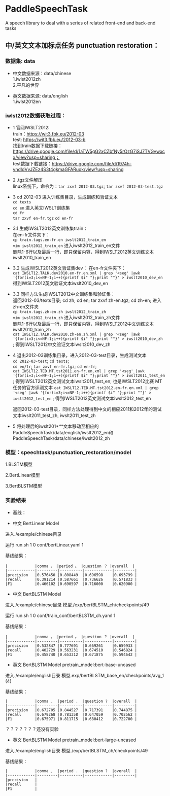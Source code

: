 # PaddleSpeechTask
A speech library to deal with a series of related front-end and back-end tasks  


## 中/英文文本加标点任务 punctuation restoration：

### 数据集: data
- 中文数据来源：data/chinese  
1.iwlst2012zh  
2.平凡的世界

-  英文数据来源: data/english  
1.iwlst2012en

### iwlst2012数据获取过程：
- 1 官网IWSLT2012:  
  train：https://wit3.fbk.eu/2012-03  
  test: https://wit3.fbk.eu/2012-03-b  
  找到train数据下载链接：https://drive.google.com/file/d/1aTW5gG2xCZbfNy5rOzG7iSJ7TVGywxcx/view?usp=sharing；  
  test数据下载链接：https://drive.google.com/file/d/1974h-vndIdVvJZEz4S3t4gkmaGFARuok/view?usp=sharing

- 2 .tgz文件解压  
  linux系统下，命令为：`tar zxvf 2012-03.tgz`;  `tar zxvf 2012-03-test.tgz`

- 3 cd 2012-03 进入训练集目录，生成训练和验证文本    
  `cd texts`   
  `cd en` 进入英文IWSLT训练集  
  `cd fr`  
  `tar zxvf en-fr.tgz`
  `cd en-fr`
  
- 3.1 生成IWSLT2012英文训练集train：  
  在en-fr文件夹下：  
  `cp train.tags.en-fr.en iwslt2012_train_en`  
  `vim iwslt2012_train_en` 进入iwslt2012_train_en文件  
  删除1-6行以及最后一行，即只保留<transcript>内容，得到IWSLT2012英文训练文本iwslt2010_train_en  

- 3.2 生成IWSLT2012英文验证集dev： 
  在en-fr文件夹下：   
  `cat IWSLT12.TALK.dev2010.en-fr.en.xml | grep '<seg' |awk '{for(i=3;i<=NF-1;i++){printf $i" "};print ""}' > iwslt2010_dev_en`   
  得到IWSLT2012英文验证文本iwslt2010_dev_en  

- 3.3 同样方法生成IWSLT2012中文训练集和验证集：  
  返回2012-03/texts目录; cd zh; cd en; tar zxvf zh-en.tgz; cd zh-en; 进入zh-en文件夹  
  `cp train.tags.zh-en.zh iwslt2012_train_zh`  
  `vim iwslt2012_train_zh` 进入iwslt2012_train_zh文件  
  删除1-6行以及最后一行，即只保留<transcript>内容，得到IWSLT2012中文训练文本iwslt2010_train_zh  
  `cat IWSLT12.TALK.dev2010.zh-en.zh.xml | grep '<seg' |awk '{for(i=3;i<=NF-1;i++){printf $i" "};print ""}' > iwslt2010_dev_zh` ; 得到IWSLT2012中文验证文本iwslt2010_dev_zh  

- 4 退出2012-03训练集目录，进入2012-03-test目录，生成测试文本  
  `cd 2012-03-test`;  `cd texts`;  
  `cd en/fr`; `tar zxvf en-fr.tgz`; `cd en-fr`;  
  `cat IWSLT12.TED.MT.tst2011.en-fr.en.xml | grep '<seg' |awk '{for(i=3;i<=NF-1;i++){printf $i" "};print ""}' > iwslt2011_test_en` ; 得到IWSLT2012英文测试文本iwslt2011_test_en; 也是IWSLT2012比赛 MT任务的官方评测文本 
  `cat IWSLT12.TED.MT.tst2012.en-fr.en.xml | grep '<seg' |awk '{for(i=3;i<=NF-1;i++){printf $i" "};print ""}' > iwslt2012_test_en` ; 得到IWSLT2012英文测试文本iwslt2012_test_en

  返回2012-03-test目录，同样方法处理得到中文的相应2011和2012年的测试文本iwslt2011_test_zh, iwslt2011_test_zh

- 5 将处理后的iwslt201*_*_*文本移动至相应的PaddleSpeechTask/data/english/iwslt2012_en和PaddleSpeechTask/data/chinese/iwslt2012_zh
  

### 模型：speechtask/punctuation_restoration/model
1.BLSTM模型

2.BertLinear模型

3.BertBLSTM模型

### 实验结果
* 基线：
- 中文 BertLinear Model
  
进入./example/chinese目录 

运行 run.sh 1 0 conf/bertLinear.yaml 1

基线结果：

    |            |comma ， |period 。 |question ？ |overall  |
    |------------|---------|----------|------------|---------|
    |precision   |0.576450 |0.808449  |0.696598    |0.693799 |
    |recall      |0.391214 |0.587661  |0.736626    |0.571833 |
    |F1          |0.466102 |0.690597  |0.716000    |0.620900 |

- 中文 BertBLSTM Model
  
进入./example/chinese目录 模型./exp/bertBLSTM_ch/checkpoints/49

运行 run.sh 1 0 conf/train_conf/bertBLSTM_ch.yaml 1

基线结果：

    |            |comma ， |period 。 |question ？ |overall  |
    |------------|---------|----------|------------|---------|
    |precision   |0.532847 |0.777691  |0.669261    |0.659933 |
    |recall      |0.402729 |0.563231  |0.674510    |0.546824 |
    |F1          |0.458740 |0.653312  |0.671875    |0.594642 |


- 英文 BertBLSTM Model  pretrain_model:bert-base-uncased
  
进入./example/english目录 模型.exp/bertBLSTM_base_en/checkpoints/avg_1  (4)

基线结果：

    |            |comma ,  |period .  |question ?  |overall  |
    |------------|---------|----------|------------|---------|
    |precision   |0.672705 |0.844527  |0.717391    |0.744875 |
    |recall      |0.679268 |0.781358  |0.647059    |0.702562 |
    |F1          |0.675971 |0.811715  |0.680412    |0.722700 |


？？？？？？？还没有实验
- 英文 BertBLSTM Model  pretrain_model:bert-large-uncased
  
进入./example/english目录 模型./exp/bertBLSTM_ch/checkpoints/49

基线结果：

    |            |comma ,  |period .  |question ?  |overall  |
    |------------|---------|----------|------------|---------|
    |precision   |
    |recall      |
    |F1          |

